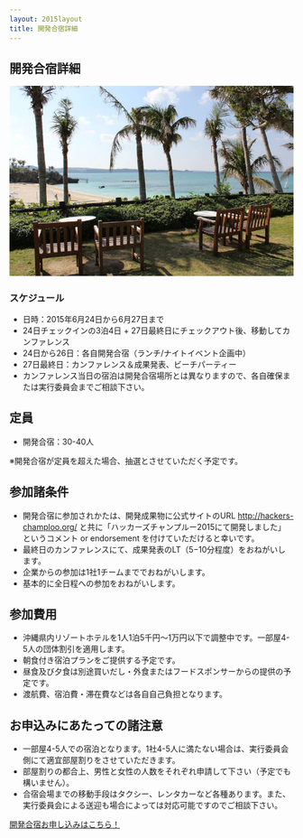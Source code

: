 ```yaml
---
layout: 2015layout
title: 開発合宿詳細
---
```



開発合宿詳細
--------------------------------------------------------------------------------


![ビーチ](/img/2015/10380093_833368010035660_8287129429356879107_o.jpg)


### スケジュール

* 日時：2015年6月24日から6月27日まで
* 24日チェックインの3泊4日 + 27日最終日にチェックアウト後、移動してカンファレンス
* 24日から26日：各自開発合宿（ランチ/ナイトイベント企画中）
* 27日最終日：カンファレンス＆成果発表、ビーチパーティー
* カンファレンス当日の宿泊は開発合宿場所とは異なりますので、各自確保または実行委員会までご相談下さい。

## 定員

* 開発合宿：30-40人

※開発合宿が定員を超えた場合、抽選とさせていただく予定です。

## 参加諸条件

* 開発合宿に参加されかたは、開発成果物に公式サイトのURL http://hackers-champloo.org/ と共に「ハッカーズチャンプルー2015にて開発しました」というコメント or endorsement を付けていただけると幸いです。
* 最終日のカンファレンスにて、成果発表のLT（5−10分程度）をおねがいします。
* 企業からの参加は1社1チームまででおねがいします。
* 基本的に全日程への参加をおねがいします。


## 参加費用

* 沖縄県内リゾートホテルを1人1泊5千円〜1万円以下で調整中です。一部屋4-5人の団体割引を適用します。
* 朝食付き宿泊プランをご提供する予定です。
* 昼食及び夕食は別途買いだし・外食またはフードスポンサーからの提供の予定です。
* 渡航費、宿泊費・滞在費などは各自自己負担となります。


## お申込みにあたっての諸注意

* 一部屋4-5人での宿泊となります。1社4-5人に満たない場合は、実行委員会側にて適宜部屋割りをさせていただきます。
* 部屋割りの都合上、男性と女性の人数をそれぞれ申請して下さい（予定でも構いません）。
* 合宿会場までの移動手段はタクシー、レンタカーなど各種あります。また、実行委員会による送迎も場合によっては対応可能ですのでご相談下さい。


<p><a href="http://goo.gl/forms/tMVst3vGy9" class="medium button" target="_blank">開発合宿お申し込みはこちら！</a></p>
